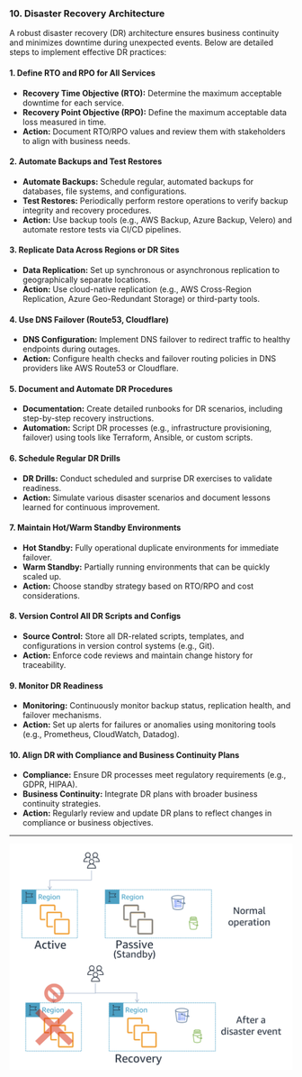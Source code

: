 ### 10. Disaster Recovery Architecture

A robust disaster recovery (DR) architecture ensures business continuity and minimizes downtime during unexpected events. Below are detailed steps to implement effective DR practices:

#### 1. Define RTO and RPO for All Services
- **Recovery Time Objective (RTO):** Determine the maximum acceptable downtime for each service.
- **Recovery Point Objective (RPO):** Define the maximum acceptable data loss measured in time.
- **Action:** Document RTO/RPO values and review them with stakeholders to align with business needs.

#### 2. Automate Backups and Test Restores
- **Automate Backups:** Schedule regular, automated backups for databases, file systems, and configurations.
- **Test Restores:** Periodically perform restore operations to verify backup integrity and recovery procedures.
- **Action:** Use backup tools (e.g., AWS Backup, Azure Backup, Velero) and automate restore tests via CI/CD pipelines.

#### 3. Replicate Data Across Regions or DR Sites
- **Data Replication:** Set up synchronous or asynchronous replication to geographically separate locations.
- **Action:** Use cloud-native replication (e.g., AWS Cross-Region Replication, Azure Geo-Redundant Storage) or third-party tools.

#### 4. Use DNS Failover (Route53, Cloudflare)
- **DNS Configuration:** Implement DNS failover to redirect traffic to healthy endpoints during outages.
- **Action:** Configure health checks and failover routing policies in DNS providers like AWS Route53 or Cloudflare.

#### 5. Document and Automate DR Procedures
- **Documentation:** Create detailed runbooks for DR scenarios, including step-by-step recovery instructions.
- **Automation:** Script DR processes (e.g., infrastructure provisioning, failover) using tools like Terraform, Ansible, or custom scripts.

#### 6. Schedule Regular DR Drills
- **DR Drills:** Conduct scheduled and surprise DR exercises to validate readiness.
- **Action:** Simulate various disaster scenarios and document lessons learned for continuous improvement.

#### 7. Maintain Hot/Warm Standby Environments
- **Hot Standby:** Fully operational duplicate environments for immediate failover.
- **Warm Standby:** Partially running environments that can be quickly scaled up.
- **Action:** Choose standby strategy based on RTO/RPO and cost considerations.

#### 8. Version Control All DR Scripts and Configs
- **Source Control:** Store all DR-related scripts, templates, and configurations in version control systems (e.g., Git).
- **Action:** Enforce code reviews and maintain change history for traceability.

#### 9. Monitor DR Readiness
- **Monitoring:** Continuously monitor backup status, replication health, and failover mechanisms.
- **Action:** Set up alerts for failures or anomalies using monitoring tools (e.g., Prometheus, CloudWatch, Datadog).

#### 10. Align DR with Compliance and Business Continuity Plans
- **Compliance:** Ensure DR processes meet regulatory requirements (e.g., GDPR, HIPAA).
- **Business Continuity:** Integrate DR plans with broader business continuity strategies.
- **Action:** Regularly review and update DR plans to reflect changes in compliance or business objectives.

---

![Disaster Recovery Architecture](./10_Disaster_recovery_practices.png)